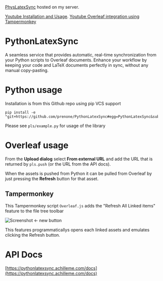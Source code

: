 [PhysLatexSync](https://pythonlatexsync.achilleme.com/) hosted on my server.

[Youtube Installation and Usage](https://youtu.be/vPJn6n5nmtM).
[Youtube Overleaf integration using Tampermonkey](https://youtu.be/AwXVWM-V3pk)

# PythonLatexSync
A seamless service that provides automatic, real-time synchronization from your Python scripts to Overleaf documents. Enhance your workflow by keeping your code and LaTeX documents perfectly in sync, without any manual copy-pasting.

# Python usage
Installation is from this Github repo using pip VCS support
```
pip install -e "git+https://github.com/prenone/PythonLatexSync#egg=PythonLatexSync&subdirectory=pls"
```

Please see `pls/example.py` for usage of the library

# Overleaf usage
From the **Upload dialog** select **From external URL** and add the URL that is returned by `pls.push` (or the URL from the API docs).

When the assets is pushed from Python it can be pulled from Overleaf by just pressing the **Refresh** button for that asset.

## Tampermonkey
This Tampermonkey script `Overleaf.js` adds the "Refresh All Linked items" feature to the file tree toolbar

![Screenshot](https://achilleme.com/static/pls/overleaf_screenshot.png) <- new button

This features programmaticallys opens each linked assets and emulates clicking the Refresh button.

# API Docs
[https://pythonlatexsync.achilleme.com/docs](https://pythonlatexsync.achilleme.com/docs)
